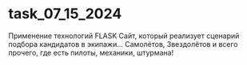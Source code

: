 # task_07_15_2024
Применение технологий FLASK
Сайт, который реализует сценарий подбора кандидатов в экипажи... Самолётов, Звездолётов и всего прочего, где есть пилоты, механики, штурмана!
